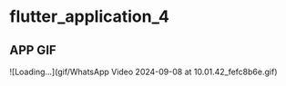 # flutter_application_4

## APP GIF

![Loading...](gif/WhatsApp Video 2024-09-08 at 10.01.42_fefc8b6e.gif)
